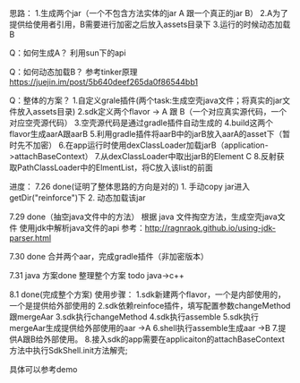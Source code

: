 思路：
1.生成两个jar（一个不包含方法实体的jar A 跟一个真正的jar B）
2.A为了提供给使用者引用，B需要进行加密之后放入assets目录下
3.运行的时候动态加载B

Q：如何生成A？
    利用sun下的api

Q：如何动态加载B？
    参考tinker原理
    https://juejin.im/post/5b640deef265da0f86544bb1

Q：整体的方案？
    1.自定义grale插件(两个task:生成空壳java文件；将真实的jar文件放入assets目录)
    2.sdk定义两个flavor -> A 跟 B（一个对应真实源代码，一个对应空壳源代码）
    3.空壳源代码是通过gradle插件自动生成的
    4.build这两个flavor生成aarA跟aarB
    5.利用gradle插件将aarB中的jarB放入aarA的asset下（暂时先不加密）
    6.在app运行时使用dexClassLoader加载jarB（application->attachBaseContext）
    7.从dexClassLoader中取出jarB的Element C
    8.反射获取PathClassLoader中的ElmentList，将C放入该list的前面

进度：
  7.26 done(证明了整体思路的方向是对的)
    1. 手动copy jar进入getDir("reinforce")下
    2. 动态加载该jar

  7.29 done（抽空java文件中的方法）
    根据 java 文件掏空方法，生成空壳java文件
    使用jdk中解析java文件的api
    参考：http://ragnraok.github.io/using-jdk-parser.html

  7.30 done 
    合并两个aar，完成gradle插件（非加密版本）

  7.31 java 方案done
    整理整个方案
    todo java->c++
    
  8.1 done(完成整个方案)
    使用步骤：
    1.sdk新建两个flavor，一个是内部使用的，一个是提供给外部使用的
    2.sdk依赖reinfoce插件，填写配置参数changeMethod跟mergeAar
    3.sdk执行changeMethod
    4.sdk执行assemble
    5.sdk执行mergeAar生成提供给外部使用的aar  ->A
    6.shell执行assemble生成aar   ->B
    7.提供A跟B给外部使用。
    8.接入sdk的app需要在applicaiton的attachBaseContext方法中执行SdkShell.init方法解壳;
   
   具体可以参考demo                                                    
    
    



